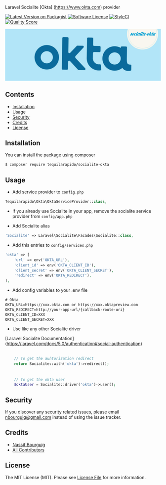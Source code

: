 Laravel Socialite [Okta] (https://www.okta.com) provider 

[![Latest Version on Packagist](https://img.shields.io/packagist/v/tequilarapido/socialite-okta.svg?style=flat-square)](https://packagist.org/packages/tequilarapido/socialite-okta)
[![Software License](https://img.shields.io/badge/license-MIT-brightgreen.svg?style=flat-square)](LICENSE.md)
[![StyleCI](https://styleci.io/repos/76052550/shield)](https://styleci.io/repos/76052550)
[![Quality Score](https://img.shields.io/scrutinizer/g/tequilarapido/socialite-okta.svg?style=flat-square)](https://scrutinizer-ci.com/g/tequilarapido/socialite-okta)

<p align="center">
    <img src="docs/illustration.jpg" />
</p>


## Contents

- [Installation](#installation)
- [Usage](#usage)
- [Security](#security)
- [Credits](#credits)
- [License](#license)


## Installation

You can install the package using composer

``` bash
$ composer require tequilarapido/socialite-okta
```

## Usage

* Add service provider to `config.php`
``` php
Tequilarapido\Okta\OktaServiceProvider::class,
```

* If you already use Socialite in your app, remove the socialite service provider from `config/app.php`

* Add Socialite alias 
``` php
'Socialite' => Laravel\Socialite\Facades\Socialite::class,
```

* Add this entries to `config/services.php`

``` php
'okta' => [
    'url' => env('OKTA_URL'),
    'client_id' => env('OKTA_CLIENT_ID'),
    'client_secret' => env('OKTA_CLIENT_SECRET'),
    'redirect' => env('OKTA_REDIRECT'),
],
``` 
   
* Add config variables to your .env file 
```
# Okta
OKTA_URL=https://xxx.okta.com or https://xxx.oktapreview.com  
OKTA_REDIRECT=http://your-app-url/{callback-route-uri}
OKTA_CLIENT_ID=XXX
OKTA_CLIENT_SECRET=XXX
```   

* Use like any other Socialite driver 

[Laravel Socialite Documentation] (https://laravel.com/docs/5.0/authentication#social-authentication)

   
``` php

    // To get the auhtorization redirect
    return Socialite::with('okta')->redirect();
   
   
    // To get the okta user
    $oktaUser = Socialite::driver('okta')->user();
```   
   
## Security

If you discover any security related issues, please email nbourguig@gmail.com instead of using the issue tracker.

## Credits

- [Nassif Bourguig](https://github.com/nbourguig)
- [All Contributors](../../contributors)

## License

The MIT License (MIT). Please see [License File](LICENSE.md) for more information.






